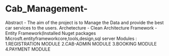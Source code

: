 # Cab_Management-
Abstract - The aim of the project is to Manage the Data and provide the best car services to the users.
Archetecture - Clean Architecture
Framework - Entity Framework(Installed Nuget packages Microsft.entityframeworkcore,tools,design,sql server
Modules : 1.REGISTRATION MODULE
          2.CAB-ADMIN MODULE
          3.BOOKING MODULE
          4.PAYMENT MODULE
